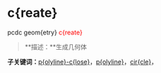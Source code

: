 # c{reate}
pcdc geom{etry} <span style='color: red;'>c{reate}</span>
> **描述：**生成几何体

**子关键词：**[p{olyline}-c{lose}](geom{etry}/c{reate}/p{olyline}-c{lose}/)，[p{olyline}](geom{etry}/c{reate}/p{olyline}/)，[cir{cle}](geom{etry}/c{reate}/cir{cle}/)，
